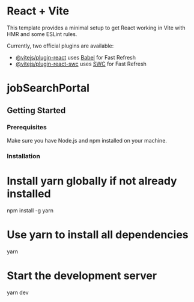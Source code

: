 # React + Vite

This template provides a minimal setup to get React working in Vite with HMR and some ESLint rules.

Currently, two official plugins are available:

- [@vitejs/plugin-react](https://github.com/vitejs/vite-plugin-react/blob/main/packages/plugin-react/README.md) uses [Babel](https://babeljs.io/) for Fast Refresh
- [@vitejs/plugin-react-swc](https://github.com/vitejs/vite-plugin-react-swc) uses [SWC](https://swc.rs/) for Fast Refresh

# jobSearchPortal

## Getting Started

### Prerequisites

Make sure you have Node.js and npm installed on your machine.

### Installation

# Install yarn globally if not already installed

npm install -g yarn

# Use yarn to install all dependencies

yarn

# Start the development server

yarn dev
